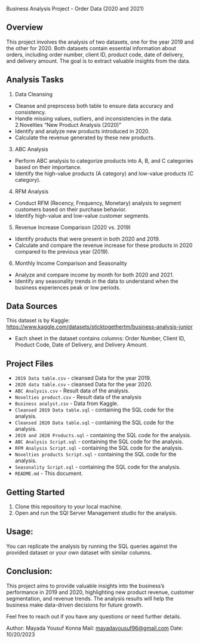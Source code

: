 Business Analysis Project - Order Data (2020 and 2021)

## Overview

This project involves the analysis of two datasets, one for the year 2019 and the other for 2020. Both datasets contain essential information about orders, including order number, client ID, product code, date of delivery, and delivery amount. The goal is to extract valuable insights from the data.

## Analysis Tasks

1. Data Cleansing
- Cleanse and preprocess both table to ensure data accuracy and consistency.
- Handle missing values, outliers, and inconsistencies in the data.
2.Novelties “New Product Analysis (2020)”
- Identify and analyze new products introduced in 2020.
- Calculate the revenue generated by these new products.

3. ABC Analysis
- Perform ABC analysis to categorize products into A, B, and C categories based on their importance.
- Identify the high-value products (A category) and low-value products (C category).

4. RFM Analysis
- Conduct RFM (Recency, Frequency, Monetary) analysis to segment customers based on their purchase     behavior.
- Identify high-value and low-value customer segments.

5. Revenue Increase Comparison (2020 vs. 2019)
- Identify products that were present in both 2020 and 2019.
- Calculate and compare the revenue increase for these products in 2020 compared to the previous year (2019).

 6. Monthly Income Comparison and Seasonality
- Analyze and compare income by month for both 2020 and 2021.
- Identify any seasonality trends in the data to understand when the business experiences peak or low periods.

## Data Sources
This dataset is by Kaggle:
https://www.kaggle.com/datasets/sticktogethertm/business-analysis-junior

- Each sheet in the dataset contains columns: Order Number, Client ID, Product Code, Date of Delivery, and Delivery Amount.

## Project Files

- `2019 Data table.csv` - cleansed Data for the year 2019.
- `2020 data table.csv` - cleansed Data for the year 2020.
- `ABC Analysis.csv`  - Result data of the analysis.
- `Novelties product.csv` -  Result data of the analysis
- `Business analyst.csv` - Data from Kaggle.
- `Cleansed 2019 Data table.sql` - containing the SQL code for the analysis.
- `Cleansed 2020 Data table.sql` - containing the SQL code for the analysis.
- `2019 and 2020 Products.sql` - containing the SQL code for the analysis.
- `ABC Analysis Script.sql` - containing the SQL code for the analysis.
- `RFM Analysis Script.sql` - containing the SQL code for the analysis.
- `Novelties products Script.sql` - containing the SQL code for the analysis.
- `Seasonality Script.sql` - containing the SQL code for the analysis.
- `README.md` - This document.

## Getting Started

1. Clone this repository to your local machine.
2. Open and run the SQl Server Management studio for the analysis.

## Usage:

You can replicate the analysis by running the SQL queries against the provided dataset or your own dataset with similar columns.

## Conclusion:

This project aims to provide valuable insights into the business’s performance in 2019 and 2020, highlighting new product revenue, customer segmentation, and revenue trends. The analysis results will help the business make data-driven decisions for future growth.

Feel free to reach out if you have any questions or need further details.

Author: Mayada Yousuf Konna
Mail: mayadayousuf96@gmail.com
Date: 10/20/2023

